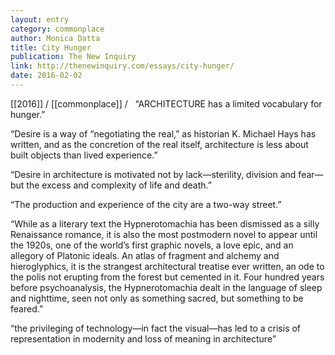 ```yaml
---
layout: entry
category: commonplace
author: Monica Datta
title: City Hunger
publication: The New Inquiry
link: http://thenewinquiry.com/essays/city-hunger/
date: 2016-02-02
---
```


[[2016]] / [[commonplace]] / 
 
“ARCHITECTURE has a limited vocabulary for hunger.”

“Desire is a way of “negotiating the real,” as historian K. Michael Hays has written, and as the concretion of the real itself, architecture is less about built objects than lived experience.”

“Desire in architecture is motivated not by lack—sterility, division and fear—but the excess and complexity of life and death.”

“The production and experience of the city are a two-way street.”

“While as a literary text the Hypnerotomachia has been dismissed as a silly Renaissance romance, it is also the most postmodern novel to appear until the 1920s, one of the world’s first graphic novels, a love epic, and an allegory of Platonic ideals. An atlas of fragment and alchemy and hieroglyphics, it is the strangest architectural treatise ever written, an ode to the polis not erupting from the forest but cemented in it. Four hundred years before psychoanalysis, the Hypnerotomachia dealt in the language of sleep and nighttime, seen not only as something sacred, but something to be feared.”

“the privileging of technology—in fact the visual—has led to a crisis of representation in modernity and loss of meaning in architecture”

